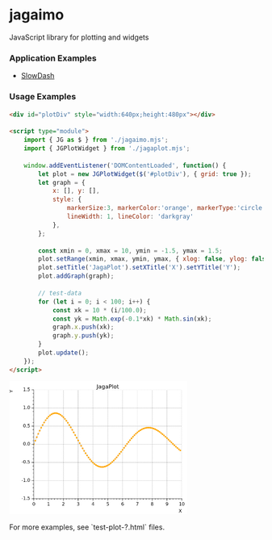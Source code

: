 # jagaimo
JavaScript library for plotting and widgets

### Application Examples
- [SlowDash](https://slowprojects.github.io/slowdash/)

### Usage Examples
```html
<div id="plotDiv" style="width:640px;height:480px"></div>

<script type="module">
    import { JG as $ } from './jagaimo.mjs';
    import { JGPlotWidget } from './jagaplot.mjs';

    window.addEventListener('DOMContentLoaded', function() {
        let plot = new JGPlotWidget($('#plotDiv'), { grid: true });
        let graph = {
            x: [], y: [],
            style: { 
                markerSize:3, markerColor:'orange', markerType:'circle',
                lineWidth: 1, lineColor: 'darkgray'
            },
        };
        
        const xmin = 0, xmax = 10, ymin = -1.5, ymax = 1.5;
        plot.setRange(xmin, xmax, ymin, ymax, { xlog: false, ylog: false });
        plot.setTitle('JagaPlot').setXTitle('X').setYTitle('Y');
        plot.addGraph(graph);

        // test-data
        for (let i = 0; i < 100; i++) {
            const xk = 10 * (i/100.0);
            const yk = Math.exp(-0.1*xk) * Math.sin(xk);
            graph.x.push(xk);
            graph.y.push(yk);
        }
        plot.update();
    });
</script>
```
<img src="test-plot-1.png" width="70%">

<p>
For more examples, see `test-plot-?.html` files.
